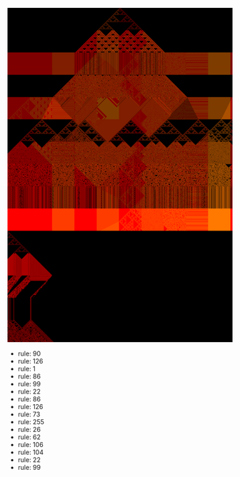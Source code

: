 ![photo](./output.png) 
 * rule: 90
* rule: 126
* rule: 1
* rule: 86
* rule: 99
* rule: 22
* rule: 86
* rule: 126
* rule: 73
* rule: 255
* rule: 26
* rule: 62
* rule: 106
* rule: 104
* rule: 22
* rule: 99
